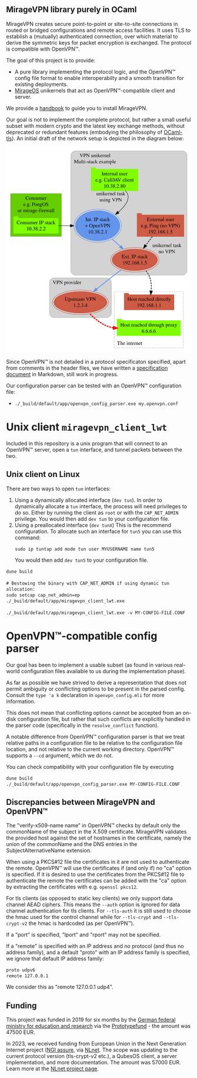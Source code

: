 ## MirageVPN library purely in OCaml

MirageVPN creates secure point-to-point or site-to-site connections in routed or bridged configurations and remote access facilities.
It uses TLS to establish a (mutually) authenticated connection, over which material to derive the symmetric keys for packet encryption is exchanged.
The protocol is compatible with OpenVPN™.

The goal of this project is to provide:
- A pure library implementing the protocol logic, and the OpenVPN™ config file format to enable interoperabilty and a smooth transition for existing deployments.
- [MirageOS](https://mirage.io) unikernels that act as OpenVPN™-compatible client and server.

We provide a [handbook](https://robur-coop.github.io/miragevpn-handbook/) to guide you to install MirageVPN.

Our goal is not to implement the complete protocol, but rather a small useful subset with modern crypto and the latest key exchange methods, without deprecated or redundant features
(embodying the philosophy of [OCaml-tls](https://github.com/mirleft/ocaml-tls)).  An initial draft of the network setup is depicted in the diagram below:

![diagram](/diagrams/multi-stack.svg)

Since OpenVPN™ is not detailed in a protocol specificaton specified, apart from comments in the header files, we have written a [specification document](https://github.com/robur-coop/miragevpn-spec) in Markdown, still work in progress.

Our configuration parser can be tested with an OpenVPN™ configuration file:

  - `./_build/default/app/openvpn_config_parser.exe my.openvpn.conf`

# Unix client `miragevpn_client_lwt`

Included in this repository is a unix program that will connect to an
OpenVPN™ server, open a `tun` interface, and tunnel packets between
the two.

## Unix client on Linux

There are two ways to open `tun` interfaces:
1) Using a dynamically allocated interface (`dev tun`).
   In order to dynamically allocate a `tun` interface, the process will need
   privileges to do so. Either by running the client as `root` or with
   the `CAP_NET_ADMIN` privilege.
   You would then add `dev tun` to your configuration file.
2) Using a preallocated interface (`dev tunX`)
   This is the recommend configuration.
   To allocate such an interface for `tun5` you can use this command:
   ```shell
   sudo ip tuntap add mode tun user MYUSERNAME name tun5
   ```
   You would then add `dev tun5` to your configuration file.

```shell
dune build

# Bestowing the binary with CAP_NET_ADMIN if using dynamic tun allocation:
sudo setcap cap_net_admin=ep ./_build/default/app/miragevpn_client_lwt.exe

./_build/default/app/miragevpn_client_lwt.exe -v MY-CONFIG-FILE.CONF
```

# OpenVPN™-compatible config parser

Our goal has been to implement a usable subset (as found in various
 real-world configuration files available to us during the implementation
 phase).

As far as possible we have strived to derive a representation that does not
 permit ambiguity or conflicting options to be present in the parsed config.
Consult the `type 'a k` declaration in `openvpn_config.mli` for more
 information.

This does not mean that conflicting options cannot be accepted from an on-disk
 configuration file, but rather that such conflicts are explicitly handled in
 the parser code (specifically in the `resolve_conflict` function).

A notable difference from OpenVPN™ configuration parser is that we treat relative
 paths in a configuration file to be relative to the configuration file
 location, and not relative to the current working directory. OpenVPN™ supports
 a `--cd` argument, which we do not.

You can check compatibility with your configuration file by executing
```shell
dune build
./_build/default/app/openvpn_config_parser.exe MY-CONFIG-FILE.CONF
```

## Discrepancies between MirageVPN and OpenVPN™

The "verify-x509-name <host> name" in OpenVPN™ checks by default only the
commonName of the subject in the X.509 certificate. MirageVPN validates the
provided host against the set of hostnames in the certificate, namely the union
of the commonName and the DNS entries in the SubjectAlternativeName extension.

When using a PKCS#12 file the certificates in it are not used to authenticate
the remote. OpenVPN™ will use the certificates if (and only if) no "ca" option
is specified. If it is desired to use the certificates from the PKCS#12 file
to authenticate the remote the certificates can be added with the "ca" option
by extracting the certificates with e.g. `openssl pkcs12`.

For tls clients (as opposed to static key clients) we only support data channel
AEAD ciphers. This means the `--auth` option is ignored for data channel
authentication for tls clients. For `--tls-auth` it is still used to choose the
hmac used for the control channel while for `--tls-crypt` and `--tls-crypt-v2`
the hmac is hardcoded (as per OpenVPN™).

If a "port" is specified, "lport" and "rport" may not be specified.

If a "remote" is specified with an IP address and no protocol (and thus no
address family), and a default "proto" with an IP address family is specified,
we ignore that default IP address family:
```
proto udpv6
remote 127.0.0.1
```
We consider this as "remote 127.0.0.1 <port> udp4".

## Funding

This project was funded in 2019 for six months by the [German federal ministry for education and research](https://www.bmbf.de) via the [Prototypefund](https://prototypefund.de) - the amount was 47500 EUR.

In 2023, we received funding from European Union in the Next Generation Internet project ([NGI assure](https://www.assure.ngi.eu/), via [NLnet](https://nlnet.nl). The scope was updating to the current protocol version (tls-crypt-v2 etc.), a QubesOS client, a server implementation, and more documentation. The amount was 57000 EUR. Learn more at the [NLnet project page](https://nlnet.nl/project/MirageVPN).
